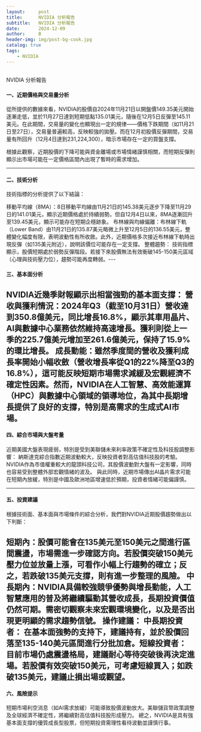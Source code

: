 ```yaml
---
layout:     post
title:      NVIDIA 分析報告
subtitle:   NVIDIA 分析報告
date:       2024-12-09
author:     B
header-img: img/post-bg-cook.jpg
catalog: true
tags:
    - NVIDIA
---
```


##

NVIDIA 分析報告

#### 一、近期價格與交易量分析
從所提供的數據來看，NVIDIA的股價自2024年11月21日以開盤價149.35美元開始逐漸走低，並於11月27日達到短期低點135.01美元，隨後在12月5日反彈至145.11美元。在此期間，交易量的變化也顯現出一定的規律——價格下跌期間（如11月21日至27日），交易量普遍較高，反映較強的拋壓。而在12月初股價反彈期間，交易量有所回升（12月4日達到231,224,300），暗示市場存在一定的買盤支撐。

根據此觀察，近期股價的下降可能與資金離場或市場情緒謹慎相關，而短期反彈則顯示出市場可能在一定價格區間內出現了暫時的需求增加。

---

#### 二、技術分析
技術指標的分析提供了以下結論：

移動平均線（8MA）：8日移動平均線由11月21日的145.38美元逐步下降至11月29日的141.01美元，顯示近期價格處於持續弱勢。但自12月4日以來，8MA逐漸回升至139.45美元，顯示可能存在短期企穩跡象。
布林線與均線偏離：布林線下軌（Lower Band）由11月21日的135.87美元略微上升至12月5日的136.55美元，整體變化幅度有限，表明波動性有所收斂。此外，近期價格多次接近布林線下軌時出現反彈（如135美元附近），說明該價位可能存在一定支撐。
整體趨勢：
技術指標顯示，股價短期處於弱勢反彈階段。若接下來股價無法有效衝破145-150美元區域（心理與技術壓力位），趨勢可能再度轉弱。---

#### 三、基本面分析
NVIDIA近幾季財報顯示出相當強勁的基本面支撐：
營收與獲利情況：2024年Q3（截至10月31日）營收達到350.8億美元，同比增長16.8%，顯示其車用晶片、AI與數據中心業務依然維持高速增長。獲利則從上一季的225.7億美元增加至261.6億美元，保持了15.9%的環比增長。
成長動能：雖然季度間的營收及獲利成長率開始小幅收斂（營收增長率從Q1的22%降至Q3的16.8%），這可能反映短期市場需求減緩及宏觀經濟不確定性因素。然而，NVIDIA在人工智慧、高效能運算（HPC）與數據中心領域的領導地位，為其中長期增長提供了良好的支撐，特別是高需求的生成式AI市場。
---

#### 四、綜合市場與大盤考量
近期美國大盤表現疲弱，特別是受到美聯儲未來利率政策不確定性及科技股調整影響：
納斯達克綜合指數近期波動較大，反映投資者對高估值科技股的考驗。NVIDIA作為市值權重較大的龍頭科技公司，其股價波動對大盤有一定影響，同時也容易受到整體外部宏觀情緒的波及。
與此同時，近期市場傳出AI晶片需求可能在短期內放緩，特別是中國及歐洲地區增速低於預期，投資者情緒可能偏謹慎。

---

#### 五、投資建議
根據技術面、基本面與市場條件的綜合分析，我們對NVIDIA近期股價趨勢做出以下判斷：

短期內：股價可能會在135美元至150美元之間進行區間震盪，市場需進一步確認方向。若股價突破150美元壓力位並放量上漲，可看作小幅上行趨勢的確立；反之，若跌破135美元支撐，則有進一步整理的風險。
中長期內：NVIDIA具備較強競爭優勢與增長動能，人工智慧應用的普及將繼續驅動其營收成長，長期投資價值仍然可期。需密切觀察未來宏觀環境變化，以及是否出現更明顯的需求趨勢信號。
操作建議：
中長期投資者： 在基本面強勢的支持下，建議持有，並於股價回落至135-140美元區間進行分批加倉。短線投資者： 目前市場仍處震盪格局，建議耐心等待突破後再決定進場。若股價有效突破150美元，可考慮短線買入；如跌破135美元，建議止損出場或觀望。
---

#### 六、風險提示
短期市場利空消息（如AI需求放緩）可能導致股價波動放大。美聯儲貨幣政策調整及全球經濟不確定性，將繼續對高估值科技股形成壓力。
總之，NVIDIA是具有強基本面支撐的優質成長型股票，但短期投資需理性看待波動並謹慎行事。
